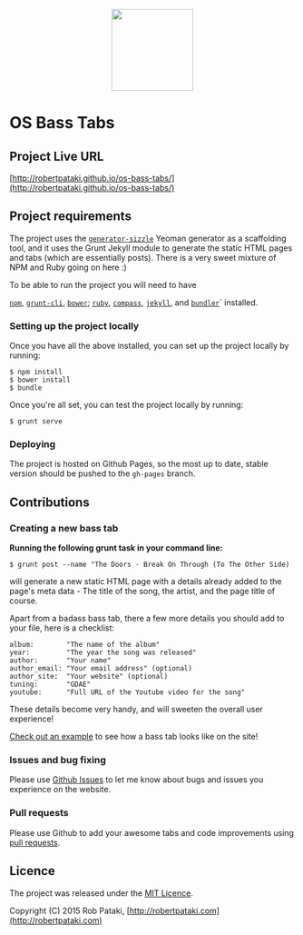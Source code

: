 <p align="center">
  <a href="http://robertpataki.github.io/os-bass-tabs/">
    <img width="144" height="144" src="http://robertpataki.github.io/os-bass-tabs/apple-touch-icon.png"/>
  </a>
</p>

# OS Bass Tabs

## Project Live URL
[http://robertpataki.github.io/os-bass-tabs/](http://robertpataki.github.io/os-bass-tabs/)

## Project requirements

The project uses the [`generator-sizzle`](https://github.com/robertpataki/generator-sizzle) Yeoman generator as a scaffolding tool, and it uses the Grunt Jekyll module to generate the static HTML pages and tabs (which are essentially posts). There is a very sweet mixture of NPM and Ruby going on here :)

To be able to run the project you will need to have

[`npm`](http://nodejs.org/download/), [`grunt-cli`](http://gruntjs.com/getting-started), [`bower`](http://bower.io/); [`ruby`](https://www.ruby-lang.org/en/), [`compass`](http://compass-style.org/), [`jekyll`](http://jekyllrb.com/), and [`bundler`](http://bundler.io/)` installed.

### Setting up the project locally

Once you have all the above installed, you can set up the project locally by running:

	$ npm install
	$ bower install
	$ bundle

Once you're all set, you can test the project locally by running:

	$ grunt serve

### Deploying

The project is hosted on Github Pages, so the most up to date, stable version should be pushed to the `gh-pages` branch.

## Contributions

### Creating a new bass tab

**Running the following grunt task in your command line:**

	$ grunt post --name "The Doors - Break On Through (To The Other Side)
	
will generate a new static HTML page with a details already added to the page's meta data - The title of the song, the artist, and the page title of course.

Apart from a badass bass tab, there a few more details you should add to your file, here is a checklist:

	album:        "The name of the album"
	year:         "The year the song was released"
	author:       "Your name"
	author_email: "Your email address" (optional)
	author_site:  "Your website" (optional)
	tuning:       "GDAE"
	youtube:      "Full URL of the Youtube video for the song"
	
These details become very handy, and will sweeten the overall user experience!

[Check out an example](http://robertpataki.github.io/os-bass-tabs/tabs/bonobo_dismantling-frank.html) to see how a bass tab looks like on the site!

### Issues and bug fixing

Please use [Github Issues](https://github.com/robertpataki/os-bass-tabs/issues) to let me know about bugs and issues you experience on the website.

### Pull requests

Please use Github to add your awesome tabs and code improvements using [pull requests](https://github.com/robertpataki/os-bass-tabs/pulls).

## Licence

The project was released under the [MIT Licence](http://opensource.org/licenses/MIT).

Copyright (C) 2015 Rob Pataki, [http://robertpataki.com](http://robertpataki.com)